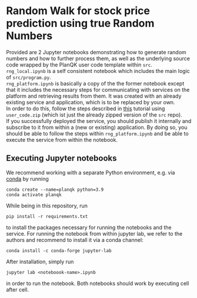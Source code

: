 # Random Walk for stock price prediction using true Random Numbers

Provided are 2 Jupyter notebooks demonstrating how to generate random numbers and how to further process them, as well as the underlying source code wrapped by the PlanQK user code template within `src`.  
`rng_local.ipynb` is a self consistent notebook which includes the main logic of `src/program.py`.  
`rng_platform.ipynb` is basically a copy of the the former notebook except that it includes the necessary steps for communicating with services on the platform and retrieving results from them. It was created with an already existing service and application, which is to be replaced by your own.  
In order to do this, follow the steps described in [this](https://docs.platform.planqk.de/en/latest/platform_instructions/service_platform.html#deploy-services-on-the-planqk-platform) tutorial using `user_code.zip` (which ist just the already zipped version of the `src` repo).  
If you successfully deployed the service, you should publish it internally and subscribe to it from within a (new or existing) application. By doing so, you should be able to follow the steps within `rng_platform.ipynb` and be able to execute the service from within the notebook.

## Executing Jupyter notebooks
We recommend working with a separate Python environment, e.g. via [conda](https://www.anaconda.com/products/distribution) by running
```
conda create --name=planqk python=3.9
conda activate planqk
```
While being in this repository, run
```
pip install -r requirements.txt
```
to install the packages necessary for running the notebooks and the service. For running the notebook from within jupyter lab, we refer to the authors and recommend to install it via a conda channel:
```
conda install -c conda-forge jupyter-lab
```
After installation, simply run 
```
jupyter lab <noteboook-name>.ipynb
```
in order to run the notebook. Both notebooks should work by executing cell after cell.